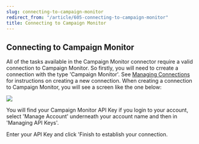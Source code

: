 ```yaml
---
slug: connecting-to-campaign-monitor
redirect_from: "/article/605-connecting-to-campaign-monitor"
title: Connecting to Campaign Monitor
---
```

## Connecting to Campaign Monitor
All of the tasks available in the Campaign Monitor connector require a valid connection to Campaign Monitor. So firstly, you will need to crreate a connection with the type 'Campaign Monitor'. See [Managing Connections](managing-connections) for instructions on creating a new connection. When creating a connection to Campaign Monitor, you will see a screen like the one below:

[![](https://s3.amazonaws.com/helpscout.net/docs/assets/565effd4c697915b26a5c620/images/56950a6ec69791436155ddfc/file-65pJ6r8kRX.png)](https://s3.amazonaws.com/helpscout.net/docs/assets/565effd4c697915b26a5c620/images/56950a6ec69791436155ddfc/file-65pJ6r8kRX.png)

You will find your Campaign Monitor API Key if you login to your account, select 'Manage Account' underneath your account name and then in 'Managing API Keys'.

Enter your API Key and click 'Finish to establish your connection.